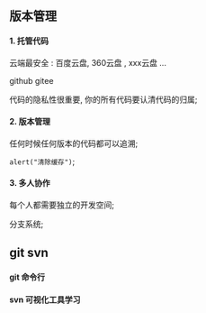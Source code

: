 ## 版本管理

#### 1. 托管代码 

云端最安全 :  百度云盘, 360云盘 , xxx云盘 ... 

github gitee 

代码的隐私性很重要, 你的所有代码要认清代码的归属;

#### 2. 版本管理

任何时候任何版本的代码都可以追溯;

`alert("清除缓存")`;

#### 3. 多人协作

每个人都需要独立的开发空间;

分支系统;


## git  svn

#### git 命令行 

#### svn 可视化工具学习 


